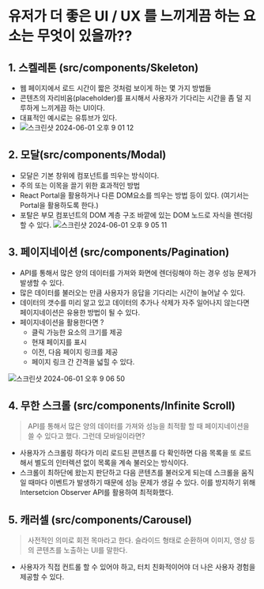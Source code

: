 # 유저가 더 좋은 UI / UX 를 느끼게끔 하는 요소는 무엇이 있을까?? 

## 1. 스켈레톤 (src/components/Skeleton)
- 웹 페이지에서 로드 시간이 짧은 것처럼 보이게 하는 몇 가지 방법들
- 콘텐츠의 자리비움(placeholder)를 표시해서 사용자가 기다리는 시간을 좀 덜 지루하게 느끼게끔 하는 UI이다.
- 대표적인 예시로는 유튜브가 있다.
- ![스크린샷 2024-06-01 오후 9 01 12](https://github.com/HOJOON07/React-Ui/assets/108918379/06ed0215-a9ce-47ff-9324-1bf01735ed5b)

## 2. 모달(src/components/Modal)
- 모달은 기본 창위에 컴포넌트를 띄우는 방식이다.
- 주의 또는 이목을 끌기 위한 효과적인 방법
- React Portal을 활용하거나 다른 DOM요소를 띄우는 방법 등이 있다. (여기서는 Portal을 활용하도록 한다.)
- 포탈은 부모 컴포넌트의 DOM 계층 구조 바깥에 있는 DOM 노드로 자식을 렌더링할 수 있다.
![스크린샷 2024-06-01 오후 9 05 11](https://github.com/HOJOON07/React-Ui/assets/108918379/1c4a75d8-2c25-473a-a0fc-7294d1e229ba)

## 3. 페이지네이션 (src/components/Pagination)
- API를 통해서 많은 양의 데이터를 가져와 화면에 렌더링해야 하는 경우 성능 문제가 발생할 수 있다.
- 많은 데이터를 불러오는 만큼 사용자가 응답을 기다리는 시간이 늘어날 수 있다.
- 데이터의 갯수를 미리 알고 있고 데이터의 추가나 삭제가 자주 일어나지 않는다면 페이지네이션은 유용한 방법이 될 수 있다.
- 페이지네이션을 활용한다면 ?
  - 클릭 가능한 요소의 크기를 제공
  - 현재 페이지를 표시
  - 이전, 다음 페이지 링크를 제공
  - 페이지 링크 간 간격을 넓힐 수 있다.
  
![스크린샷 2024-06-01 오후 9 06 50](https://github.com/HOJOON07/React-Ui/assets/108918379/cc8590b9-5acf-4792-bed1-898953bde132)

## 4. 무한 스크롤 (src/components/Infinite Scroll)
> API를 통해서 많은 양의 데이터를 가져와 성능을 최적활 할 때 페이지네이션을 쓸 수 있다고 했다. 그런데 모바일이라면?

- 사용자가 스크롤링 하다가 미리 로드된 콘텐츠를 다 확인하면 다음 목록을 또 로드해서 별도의 인터렉션 없이 목록을 계속 불러오는 방식이다.
- 스크롤이 최하단에 왔는지 판단하고 다음 콘텐츠를 불러오게 되는데 스크롤을 움직일 때마다 이벤트가 발생하기 때문에 성능 문제가 생길 수 있다. 이를 방지하기 위해 Intersetcion Observer API를 활용하여 최적화했다.

## 5. 캐러셀 (src/components/Carousel)
> 사전적인 의미로 회전 목마라고 한다. 슬라이드 형태로 순환하며 이미지, 영상 등의 콘텐츠를 노출하는 UI를 말한다.

- 사용자가 직접 컨트롤 할 수 있어야 하고, 터치 친화적이어야 더 나은 사용자 경험을 제공할 수 있다.
  


